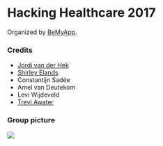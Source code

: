 # Hacking Healthcare 2017
Organized by [BeMyApp](http://events.bemyapp.com/).

### Credits
 - [Jordi van der Hek](http://www.jordivanderhek.com/)
 - [Shirley Elands](https://www.verandervoerder.nl/)
 - Constantijn Sadée
 - Amel van Deutekom
 - Levi Wijdeveld
 - [Trevi Awater](https://awatertrevi.github.io/)

### Group picture
![](https://raw.githubusercontent.com/awatertrevi/hackathons/Hacking%20Healthcare/master/team.jpg)
